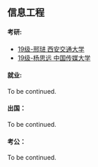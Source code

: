 ## 信息工程

#### 考研:

- [19级-邢琎 西安交通大学](grad-application/通信与信息工程学院/信息工程/[CN]-19-Xingjin.md)
- [19级-杨思远 中国传媒大学](grad-application/通信与信息工程学院/信息工程/[CN]-19-Yangsiyuan.md)

#### 就业:

To be continued.

#### 出国：

To be continued.

#### 考公：

To be continued.
